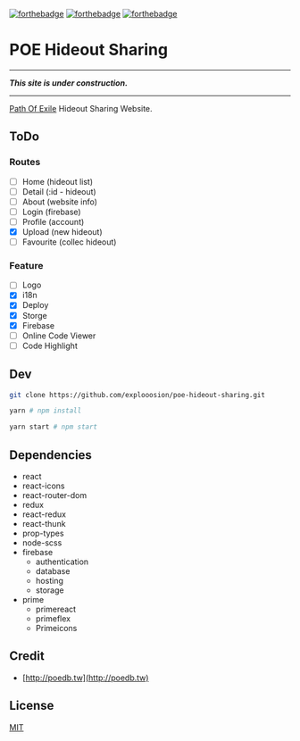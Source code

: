 [![forthebadge](https://forthebadge.com/images/badges/makes-people-smile.svg)](https://forthebadge.com)
[![forthebadge](https://forthebadge.com/images/badges/built-with-love.svg)](https://forthebadge.com)
[![forthebadge](https://forthebadge.com/images/badges/ages-18.svg)](https://forthebadge.com)

# POE Hideout Sharing

---

***This site is under construction.***

---

[Path Of Exile](https://www.pathofexile.com/game) Hideout Sharing Website.

## ToDo

### Routes

- [ ] Home (hideout list)
- [ ] Detail (:id - hideout)
- [ ] About (website info)
- [ ] Login (firebase)
- [ ] Profile (account)
- [x] Upload (new hideout)
- [ ] Favourite (collec hideout)

### Feature

- [ ] Logo
- [x] i18n
- [x] Deploy
- [x] Storge
- [x] Firebase
- [ ] Online Code Viewer
- [ ] Code Highlight

## Dev

```sh
git clone https://github.com/explooosion/poe-hideout-sharing.git
```

```sh
yarn # npm install
```

```sh
yarn start # npm start
```

## Dependencies

- react
- react-icons
- react-router-dom
- redux
- react-redux
- react-thunk
- prop-types
- node-scss
- firebase
  - authentication
  - database
  - hosting
  - storage
- prime
  - primereact
  - primeflex
  - Primeicons

## Credit

- [http://poedb.tw](http://poedb.tw)

## License

[MIT](http://opensource.org/licenses/MIT)
